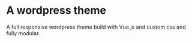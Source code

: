 # A wordpress theme

A full responsive wordpress theme build with Vue.js and custom css and fully modular.
